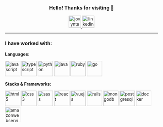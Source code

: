 <center>

### Hello! Thanks for visiting 🌱

<a href="https://www.jovyntan.com">
    <img src="openmoji/color/svg/1F3E0.svg" width="40px" alt="jovyntan.com" />
</a>
<a href="https://www.linkedin.com">
    <img src="openmoji/color/svg/E046.svg" width="40px" alt="linkedin" />
</a>

</center>

<hr />

### I have worked with:

<link rel="stylesheet" href="https://cdn.jsdelivr.net/gh/devicons/devicon@v2.12.0/devicon.min.css">

**Languages:**

<img src="devicon/icons/javascript/javascript-original.svg" width="50px" alt="javascript" />
<img src="devicon/icons/typescript/typescript-original.svg" width="50px" alt="typescript" />
<img src="devicon/icons/python/python-original-wordmark.svg" width="50px" alt="python" />
<img src="devicon/icons/java/java-original-wordmark.svg" width="50px" alt="java" />
<img src="devicon/icons/ruby/ruby-original-wordmark.svg" width="50px" alt="ruby" />
<img src="devicon/icons/go/go-original.svg" width="50px" alt="go" />

<br />

**Stacks & Frameworks:**

<span>
<img src="devicon/icons/html5/html5-original.svg" width="50px" alt="html5" />
<img src="devicon/icons/css3/css3-original.svg" width="50px" alt="css3" />
<img src="devicon/icons/sass/sass-original.svg" width="50px" alt="sass" />
<img src="devicon/icons/react/react-original-wordmark.svg" width="50px" alt="react" />
<img src="devicon/icons/vuejs/vuejs-original-wordmark.svg" width="50px" alt="vuejs" />
<img src="devicon/icons/rails/rails-original-wordmark.svg" width="50px" alt="rails" />
<img src="devicon/icons/mongodb/mongodb-original-wordmark.svg" width="50px" alt="mongodb" />
<img src="devicon/icons/postgresql/postgresql-original-wordmark.svg" width="50px" alt="postgresql" />
<img src="devicon/icons/docker/docker-original-wordmark.svg" width="50px" alt="docker" />
<img src="devicon/icons/amazonwebservices/amazonwebservices-original-wordmark.svg" width="50px" alt="amazonwebservices" />
</span>

<!-- replace x.x.x with actual version -->
<script src="https://unpkg.com/@codersrank/skills-chart@x.x.x/codersrank-skills-chart.min.js"></script>

<codersrank-skills-chart username="jovyntls" labels legend tooltip branding="false"></codersrank-skills-chart>
